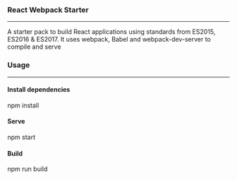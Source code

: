<h3>React Webpack Starter</h3>
<hr>
<p>A starter pack to build React applications using standards from ES2015, ES2016 & ES2017. It uses webpack, Babel and webpack-dev-server to compile and serve</p>

<h3>Usage</h3>
<hr>
<h4>Install dependencies</h4>
npm install
<br>
<h4>Serve</h4>
npm start
<br>
<h4>Build</h4>
npm run build
